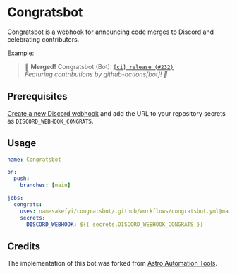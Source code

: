 # Congratsbot

Congratsbot is a webhook for announcing code merges to Discord and celebrating contributors. 

Example:

> 🎊 **Merged!** Congratsbot (Bot): [`[ci] release (#232)`](#)  
> _Featuring contributions by github-actions[bot]! 🌟_

## Prerequisites

[Create a new Discord webhook](https://support.discord.com/hc/en-us/articles/228383668-Intro-to-Webhooks) and add the URL to your repository secrets as `DISCORD_WEBHOOK_CONGRATS`.

## Usage

```yml
name: Congratsbot

on:
  push:
    branches: [main]

jobs:
  congrats:
    uses: namesakefyi/congratsbot/.github/workflows/congratsbot.yml@main
    secrets:
      DISCORD_WEBHOOK: ${{ secrets.DISCORD_WEBHOOK_CONGRATS }}
```

## Credits

The implementation of this bot was forked from [Astro Automation Tools](https://github.com/withastro/automation).